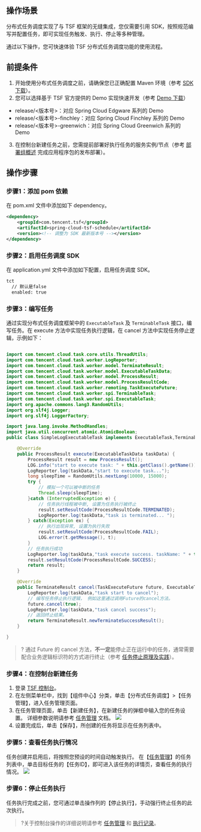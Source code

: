 ## 操作场景
分布式任务调度实现了与 TSF 框架的无缝集成，您仅需要引用 SDK，按照规范编写并配置任务，即可实现任务触发、执行、停止等多种管理。

通过以下操作，您可快速体验  TSF 分布式任务调度功能的使用流程。

## 前提条件
1. 开始使用分布式任务调度之前，请确保您已正确配置 Maven 环境（参考 [SDK 下载](https://cloud.tencent.com/document/product/649/20231)）。
2. 您可以选择基于 TSF 官方提供的 Demo 实现快速开发（参考 [Demo 下载](https://github.com/tencentyun/tsf-simple-demo)）
 - release/<版本号>：对应 Spring Cloud Edgware 系列的 Demo
 - release/<版本号>-finchley：对应 Spring Cloud Finchley 系列的 Demo
 - release/<版本号>-greenwich：对应 Spring Cloud Greenwich 系列的 Demo
3. 在控制台新建任务之前，您需提前部署好执行任务的服务实例/节点（参考 [部署组概述](https://cloud.tencent.com/document/product/649/16932) 完成应用程序包的发布部署）。




## 操作步骤
### 步骤1：添加 pom 依赖
在 pom.xml 文件中添加如下 dependency。

```xml
<dependency>
    <groupId>com.tencent.tsf</groupId>
    <artifactId>spring-cloud-tsf-schedule</artifactId>
    <version><!-- 调整为 SDK 最新版本号 --></version>
</dependency>
```

### 步骤2：启用任务调度 SDK
在 application.yml 文件中添加如下配置，启用任务调度 SDK。

```xml
tct
  // 默认是false
  enabled: true
```

### 步骤3：编写任务
通过实现分布式任务调度框架中的 `ExecutableTask` 及 `TerminableTask` 接口，编写任务。在 execute 方法中实现任务执行逻辑，在 cancel 方法中实现任务停止逻辑，示例如下：
```java

import com.tencent.cloud.task.core.utils.ThreadUtils;
import com.tencent.cloud.task.worker.LogReporter;
import com.tencent.cloud.task.worker.model.TerminateResult;
import com.tencent.cloud.task.worker.model.ExecutableTaskData;
import com.tencent.cloud.task.worker.model.ProcessResult;
import com.tencent.cloud.task.worker.model.ProcessResultCode;
import com.tencent.cloud.task.worker.remoting.TaskExecuteFuture;
import com.tencent.cloud.task.worker.spi.TerminableTask;
import com.tencent.cloud.task.worker.spi.ExecutableTask;
import org.apache.commons.lang3.RandomUtils;
import org.slf4j.Logger;
import org.slf4j.LoggerFactory;

import java.lang.invoke.MethodHandles;
import java.util.concurrent.atomic.AtomicBoolean;
public class SimpleLogExecutableTask implements ExecutableTask,TerminableTask {

    @Override
    public ProcessResult execute(ExecutableTaskData taskData) {
        ProcessResult result = new ProcessResult();
        LOG.info("start to execute task: " + this.getClass().getName());
        LogReporter.log(taskData,"start to execute task...");
        long sleepTime = RandomUtils.nextLong(10000, 15000);
        try {
            // 模拟一个可以被中断的任务
            Thread.sleep(sleepTime);
        }catch (InterruptedException e) {
            // 任务执行线程被中断, 设置为任务执行被终止
            result.setResultCode(ProcessResultCode.TERMINATED);
            LogReporter.log(taskData,"task is terminated... ");
        } catch(Exception ex) {
            // 执行出现异常, 设置为执行失败
            result.setResultCode(ProcessResultCode.FAIL);
            LOG.error(t.getMessage(), t);
        }
        // 任务执行成功
        LogReporter.log(taskData,"task execute success. taskName: " + this.getClass().getName());
        result.setResultCode(ProcessResultCode.SUCCESS);
        return result;
    }

    @Override
    public TerminateResult cancel(TaskExecuteFuture future, ExecutableTaskData taskData) {
        LogReporter.log(taskData,"task start to cancel");
        // 编写任务停止执行逻辑， 例如这里通过调用Future的cancel方法。
        future.cancel(true);
        LogReporter.log(taskData,"task cancel success");
        // 返回终止结果。
        return TerminateResult.newTerminateSuccessResult();
    }

}
```

>? 通过 Future 的 cancel 方法，**不一定**能停止正在运行中的任务，通常需要配合业务逻辑标识符的方式进行终止（参考 [任务停止原理及实践](https://cloud.tencent.com/document/product/649/41640)）。

### 步骤4：在控制台新建任务
1. 登录 [TSF 控制台](https://console.cloud.tencent.com/tsf/index)。
2. 在左侧菜单栏中，找到【组件中心】分类，单击【分布式任务调度】>【任务管理】，进入任务管理页面。
3. 在任务管理页面，单击【新建任务】，在新建任务的弹框中输入您的任务设置。
详细参数说明请参考 [任务管理](https://cloud.tencent.com/document/product/649/41400) 文档。
![](https://main.qcloudimg.com/raw/95f249544d81c216509d5333884d22ad.png)
4. 设置完成后，单击【保存】，所创建的任务将显示在任务列表中。

### 步骤5：查看任务执行情况
任务创建并启用后，将按照您预设的时间自动触发执行。
在【[任务管理](https://console.cloud.tencent.com/tsf/tct-task)】的任务列表中，单击目标任务的【任务ID】，即可进入该任务的详情页，查看任务的执行情况。
![](https://main.qcloudimg.com/raw/591b6c90704e6f76bef50bc4df4ea201.png)

### 步骤6：停止任务执行
任务执行完成之前，您可通过单击操作列的【停止执行】，手动强行终止任务的此次执行。

>?关于控制台操作的详细说明请参考 [任务管理](https://cloud.tencent.com/document/product/649/41400) 和 [执行记录](https://cloud.tencent.com/document/product/649/41642)。

